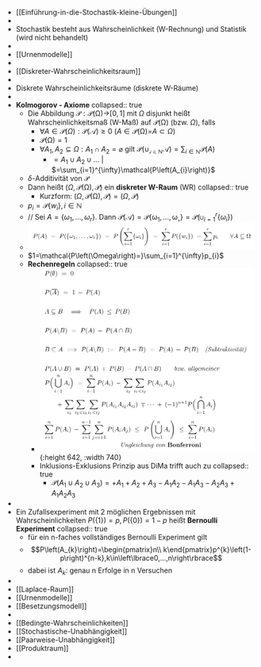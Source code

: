 - [[Einführung-in-die-Stochastik-kleine-Übungen]]
-
- Stochastik besteht aus Wahrscheinlichkeit (W-Rechnung) und Statistik (wird nicht behandelt)
-
- [[Urnenmodelle]]
-
- [[Diskreter-Wahrscheinlichkeitsraum]]
-
- Diskrete Wahrscheinlichkeitsräume (diskrete W-Räume)
-
- **Kolmogorov - Axiome**
  collapsed:: true
	- Die Abbildung $\mathcal{P:P\left(\Omega\right)\rightarrow}\left\lbrack0,1\right\rbrack$ mit $\Omega$ disjunkt heißt Wahrscheinlichkeitsmaß (W-Maß) auf $\mathcal{P\left(\Omega\right)}$ (bzw. $\Omega$), falls
		- $\forall A\in\mathcal{P}\left(\Omega\right):\mathcal{P\left(A\right)\geq0}$ ($A\in\mathcal{P\left(\Omega\right)=}A\subset\Omega$)
		- $\mathcal{P\left(\Omega\right)=1}$
		- $\forall A_1,A_2\subseteq\Omega:A_1\cap A_2=\varnothing$ gilt $\mathcal{P\left(\cup_{i\in\mathbb{N}}A\right)}=\sum_{i\in\mathbb{N}}\mathcal{P}\left(A\right)$
			- $=A_1\cup A_2\cup...$ | $=\sum_{i=1}^{\infty}\mathcal{P\left(A_{i}\right)}$
	- $\delta$-Additivität von $\mathcal{P}$
	- Dann heißt $\left(\Omega,\mathcal{P\left(\Omega\right),P}\right)$ ein **diskreter W-Raum** (WR)
	  collapsed:: true
		- Kurzform: $\left(\Omega,\mathcal{P\left(\Omega\right),P}\right)=\left(\Omega,\mathcal{P}\right)$
	- $p_{i}=\mathcal{P}\left\lbrace w_{i}\right\rbrace,i\in\mathbb{N}$
	- // Sei $A=\left\lbrace\omega_1,...,\omega_{r}\right\rbrace$. Dann $\mathcal{P\left(A\right)=P\left\lbrace\omega_1,...,\omega_{r}\right\rbrace}=\mathcal{P}\left(\cup_{i=1}^{r}\left\lbrace\omega_{i}\right\rbrace\right)$
	- ![image.png](../assets/image_1744016375782_0.png)
	- $1=\mathcal{P\left(\Omega\right)=}\sum_{i=1}^{\infty}p_{i}$
	- **Rechenregeln**
	  collapsed:: true
		- ![image.png](../assets/image_1744016842126_0.png){:height 642, :width 740}
		- Inklusions-Exklusions Prinzip aus DiMa trifft auch zu
		  collapsed:: true
			- $\mathcal{P}\left(A_1\cup A_2\cup A_3\right)=+A_1+A_2+A_3-A_1A_2-A_1A_3-A_2A_3+A_1A_2A_3$
-
- Ein Zufallsexperiment mit 2 möglichen Ergebnissen mit Wahrscheinlichkeiten $P\left(\left\lbrace1\right\rbrace\right)=p,P\left(\left\lbrace0\right\rbrace\right)=1-p$ heißt **Bernoulli Experiment**
  collapsed:: true
	- für ein n-faches vollständiges Bernoulli Experiment gilt
	- $$P\left(A_{k}\right)=\begin{pmatrix}n\\ k\end{pmatrix}p^{k}\left(1-p\right)^{n-k},k\in\left\lbrace0,...,n\right\rbrace$$
	- dabei ist $A_{k}$: genau n Erfolge in n Versuchen
-
- [[Laplace-Raum]]
- [[Urnenmodelle]]
- [[Besetzungsmodell]]
-
- [[Bedingte-Wahrscheinlichkeiten]]
- [[Stochastische-Unabhängigkeit]]
- [[Paarweise-Unabhängigkeit]]
- [[Produktraum]]
-